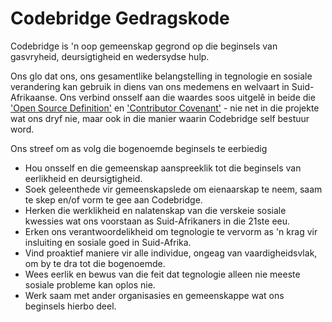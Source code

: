 # Codebridge Gedragskode

Codebridge is 'n oop gemeenskap gegrond op die beginsels van gasvryheid, deursigtigheid en wedersydse hulp.

Ons glo dat ons, ons gesamentlike belangstelling in tegnologie en sosiale verandering kan gebruik in diens van ons medemens en welvaart in Suid-Afrikaanse.
Ons verbind onsself aan die waardes soos uitgelê in beide die ['Open Source Definition'](https://opensource.org/osd-annotated) en ['Contributor Covenant'](https://www.contributor-covenant.org/) -
nie net in die projekte wat ons dryf nie, maar ook in die manier waarin Codebridge self bestuur word.

Ons streef om as volg die bogenoemde beginsels te eerbiedig

- Hou onsself en die gemeenskap aanspreeklik tot die beginsels van eerlikheid en deursigtigheid.
- Soek geleenthede vir gemeenskapslede om eienaarskap te neem, saam te skep en/of vorm te gee aan Codebridge.
- Herken die werklikheid en nalatenskap van die verskeie sosiale kwessies wat ons voorstaan as Suid-Afrikaners in die 21ste eeu.
- Erken ons verantwoordelikheid om tegnologie te vervorm as 'n krag vir insluiting en sosiale goed in Suid-Afrika.
- Vind proaktief maniere vir alle individue, ongeag van vaardigheidsvlak, om by te dra tot die bogenoemde.
- Wees eerlik en bewus van die feit dat tegnologie alleen nie meeste sosiale probleme kan oplos nie.
- Werk saam met ander organisasies en gemeenskappe wat ons beginsels hierbo deel.
